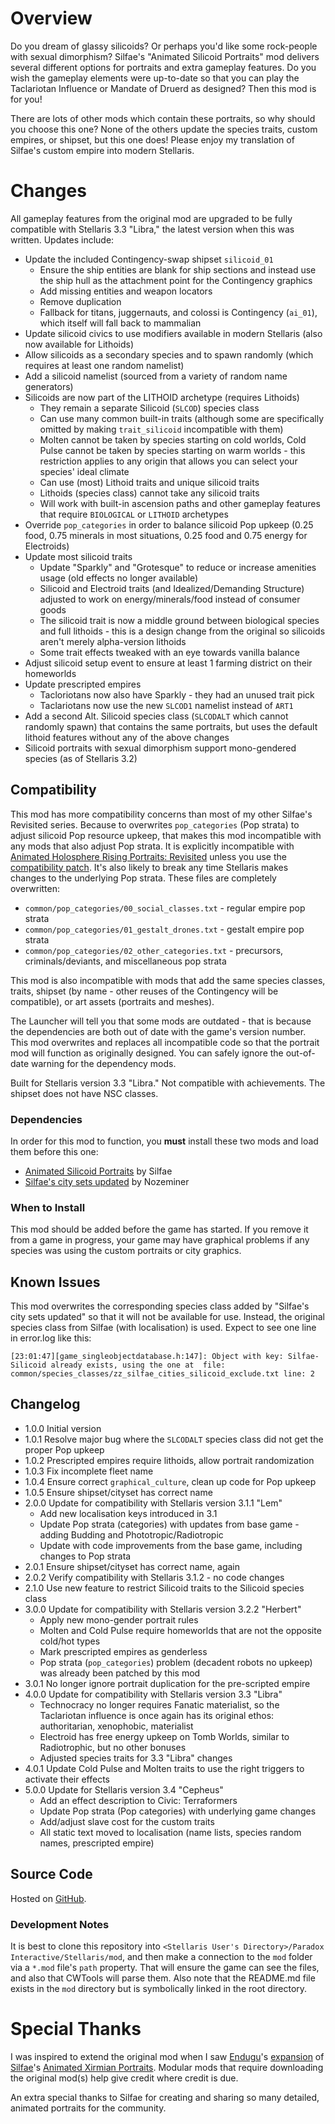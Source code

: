 # Overview

Do you dream of glassy silicoids?  Or perhaps you'd like some rock-people with sexual dimorphism?  Silfae's "Animated Silicoid Portraits" mod delivers several different options for portraits and extra gameplay features.  Do you wish the gameplay elements were up-to-date so that you can play the Taclariotan Influence or Mandate of Druerd as designed?  Then this mod is for you!

There are lots of other mods which contain these portraits, so why should you choose this one?  None of the others update the species traits, custom empires, or shipset, but this one does!  Please enjoy my translation of Silfae's custom empire into modern Stellaris.

# Changes

All gameplay features from the original mod are upgraded to be fully compatible with Stellaris 3.3 "Libra," the latest version when this was written.  Updates include:

* Update the included Contingency-swap shipset `silicoid_01`
    * Ensure the ship entities are blank for ship sections and instead use the ship hull as the attachment point for the Contingency graphics
    * Add missing entities and weapon locators
    * Remove duplication
    * Fallback for titans, juggernauts, and colossi is Contingency (`ai_01`), which itself will fall back to mammalian
* Update silicoid civics to use modifiers available in modern Stellaris (also now available for Lithoids)
* Allow silicoids as a secondary species and to spawn randomly (which requires at least one random namelist)
* Add a silicoid namelist (sourced from a variety of random name generators)
* Silicoids are now part of the LITHOID archetype (requires Lithoids)
    * They remain a separate Silicoid (`SLCOD`) species class
    * Can use many common built-in traits (although some are specifically omitted by making `trait_silicoid` incompatible with them)
    * Molten cannot be taken by species starting on cold worlds, Cold Pulse cannot be taken by species starting on warm worlds - this restriction applies to any origin that allows you can select your species' ideal climate
    * Can use (most) Lithoid traits and unique silicoid traits
    * Lithoids (species class) cannot take any silicoid traits
    * Will work with built-in ascension paths and other gameplay features that require `BIOLOGICAL` or `LITHOID` archetypes
* Override `pop_categories` in order to balance silicoid Pop upkeep (0.25 food, 0.75 minerals in most situations, 0.25 food and 0.75 energy for Electroids)
* Update most silicoid traits
    * Update "Sparkly" and "Grotesque" to reduce or increase amenities usage (old effects no longer available)
    * Silicoid and Electroid traits (and Idealized/Demanding Structure) adjusted to work on energy/minerals/food instead of consumer goods
    * The silicoid trait is now a middle ground between biological species and full lithoids - this is a design change from the original so silicoids aren't merely alpha-version lithoids
    * Some trait effects tweaked with an eye towards vanilla balance
* Adjust silicoid setup event to ensure at least 1 farming district on their homeworlds
* Update prescripted empires
    * Tacloriotans now also have Sparkly - they had an unused trait pick
    * Taclariotans now use the new `SLCOD1` namelist instead of `ART1`
* Add a second Alt. Silicoid species class (`SLCODALT` which cannot randomly spawn) that contains the same portraits, but uses the default lithoid features without any of the above changes
* Silicoid portraits with sexual dimorphism support mono-gendered species (as of Stellaris 3.2)

## Compatibility

This mod has more compatibility concerns than most of my other Silfae's Revisited series.  Because to overwrites `pop_categories` (Pop strata) to adjust silicoid Pop resource upkeep, that makes this mod incompatible with any mods that also adjust Pop strata.  It is explicitly incompatible with [Animated Holosphere Rising Portraits: Revisited](https://steamcommunity.com/sharedfiles/filedetails/?id=2592592503) unless you use the [compatibility patch](https://steamcommunity.com/sharedfiles/filedetails/?id=2596642632).  It's also likely to break any time Stellaris makes changes to the underlying Pop strata.  These files are completely overwritten: 

* `common/pop_categories/00_social_classes.txt` - regular empire pop strata
* `common/pop_categories/01_gestalt_drones.txt` - gestalt empire pop strata
* `common/pop_categories/02_other_categories.txt` - precursors, criminals/deviants, and miscellaneous pop strata

This mod is also incompatible with mods that add the same species classes, traits, shipset (by name - other reuses of the Contingency will be compatible), or art assets (portraits and meshes).

The Launcher will tell you that some mods are outdated - that is because the dependencies are both out of date with the game's version number.  This mod overwrites and replaces all incompatible code so that the portrait mod will function as originally designed.  You can safely ignore the out-of-date warning for the dependency mods.

Built for Stellaris version 3.3 "Libra."  Not compatible with achievements.  The shipset does not have NSC classes.

### Dependencies

In order for this mod to function, you **must** install these two mods and load them before this one:

* [Animated Silicoid Portraits](https://steamcommunity.com/sharedfiles/filedetails/?id=1160316076) by Silfae
* [Silfae's city sets updated](https://steamcommunity.com/sharedfiles/filedetails/?id=2247427791) by Nozeminer

### When to Install

This mod should be added before the game has started.  If you remove it from a game in progress, your game may have graphical problems if any species was using the custom portraits or city graphics.

## Known Issues

This mod overwrites the corresponding species class added by "Silfae's city sets updated" so that it will not be available for use.  Instead, the original species class from Silfae (with localisation) is used.  Expect to see one line in error.log like this:

```
[23:01:47][game_singleobjectdatabase.h:147]: Object with key: Silfae-Silicoid already exists, using the one at  file: common/species_classes/zz_silfae_cities_silicoid_exclude.txt line: 2
```

## Changelog

* 1.0.0 Initial version
* 1.0.1 Resolve major bug where the `SLCODALT` species class did not get the proper Pop upkeep
* 1.0.2 Prescripted empires require lithoids, allow portrait randomization
* 1.0.3 Fix incomplete fleet name
* 1.0.4 Ensure correct `graphical_culture`, clean up code for Pop upkeep
* 1.0.5 Ensure shipset/cityset has correct name
* 2.0.0 Update for compatibility with Stellaris version 3.1.1 "Lem"
    * Add new localisation keys introduced in 3.1
    * Update Pop strata (categories) with updates from base game - adding Budding and Phototropic/Radiotropic
    * Update with code improvements from the base game, including changes to Pop strata
* 2.0.1 Ensure shipset/cityset has correct name, again
* 2.0.2 Verify compatibility with Stellaris 3.1.2 - no code changes
* 2.1.0 Use new feature to restrict Silicoid traits to the Silicoid species class
* 3.0.0 Update for compatibility with Stellaris version 3.2.2 "Herbert"
    * Apply new mono-gender portrait rules
    * Molten and Cold Pulse require homeworlds that are not the opposite cold/hot types
    * Mark prescripted empires as genderless
    * Pop strata (`pop_categories`) problem (decadent robots no upkeep) was already been patched by this mod
* 3.0.1 No longer ignore portrait duplication for the pre-scripted empire
* 4.0.0 Update for compatibility with Stellaris version 3.3 "Libra"
    * Technocracy no longer requires Fanatic materialist, so the Taclariotan influence is once again has its original ethos: authoritarian, xenophobic, materialist
    * Electroid has free energy upkeep on Tomb Worlds, similar to Radiotrophic, but no other bonuses
    * Adjusted species traits for 3.3 "Libra" changes
* 4.0.1 Update Cold Pulse and Molten traits to use the right triggers to activate their effects
* 5.0.0 Update for Stellaris version 3.4 "Cepheus"
    * Add an effect description to Civic: Terraformers
    * Update Pop strata (Pop categories) with underlying game changes
    * Add/adjust slave cost for the custom traits
    * All static text moved to localisation (name lists, species random names, prescripted empire)

## Source Code

Hosted on [GitHub](https://github.com/corsairmarks/silicoid_portraits_revisited).

### Development Notes

It is best to clone this repository into `<Stellaris User's Directory>/Paradox Interactive/Stellaris/mod`, and then make a connection to the `mod` folder via a `*.mod` file's `path` property.  That will ensure the game can see the files, and also that CWTools will parse them.  Also note that the README.md file exists in the `mod` directory but is symbolically linked in the root directory.

# Special Thanks

I was inspired to extend the original mod when I saw [Endugu](https://steamcommunity.com/profiles/76561198037630876/myworkshopfiles/)'s [expansion](https://steamcommunity.com/sharedfiles/filedetails/?id=1584824947) of [Silfae](https://steamcommunity.com/profiles/76561198021525667/myworkshopfiles/)'s [Animated Xirmian Portraits](https://steamcommunity.com/workshop/filedetails/?id=881118424).  Modular mods that require downloading the original mod(s) help give credit where credit is due.

An extra special thanks to Silfae for creating and sharing so many detailed, animated portraits for the community.